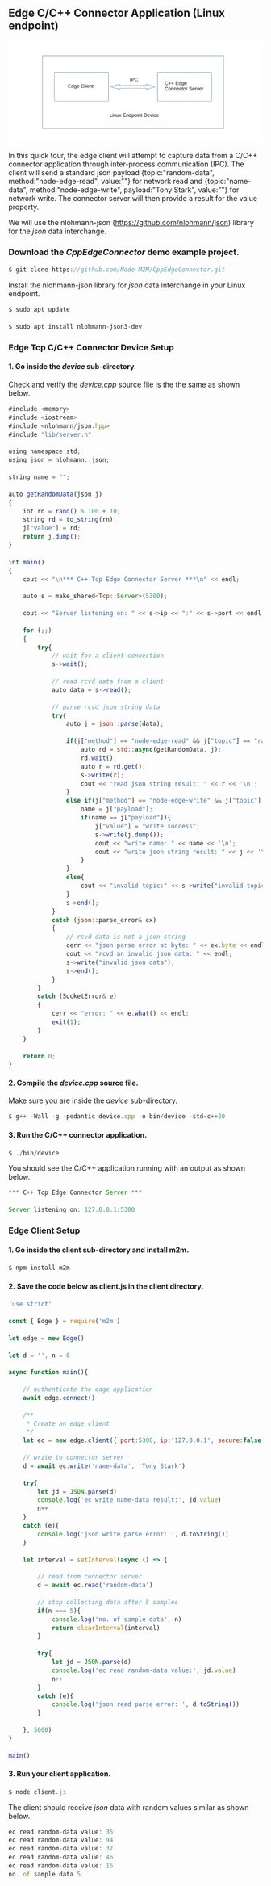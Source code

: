 
## Edge C/C++ Connector Application (Linux endpoint)
![](assets/cplusplusEdgeConnector.svg)

In this quick tour, the edge client will attempt to capture data from a C/C++ connector application through inter-process communication (IPC). 
The client will send a standard json payload {topic:"random-data", method:"node-edge-read", value:""} for network read 
and {topic:"name-data", method:"node-edge-write", payload:"Tony Stark", value:""} for network write. The connector server will then provide a result for the value property.  

We will use the nlohmann-json (https://github.com/nlohmann/json) library for the *json* data interchange.

### Download the *CppEdgeConnector* demo example project.
```js
$ git clone https://github.com/Node-M2M/CppEdgeConnector.git
```

Install the nlohmann-json library for *json* data interchange in your Linux endpoint.  
```js
$ sudo apt update

$ sudo apt install nlohmann-json3-dev
```

### Edge Tcp C/C++ Connector Device Setup

#### 1. Go inside the *device* sub-directory. 
Check and verify the *device.cpp* source file is the the same as shown below.

```js
#include <memory>
#include <iostream>
#include <nlohmann/json.hpp>
#include "lib/server.h"

using namespace std;
using json = nlohmann::json;

string name = "";

auto getRandomData(json j)
{
    int rn = rand() % 100 + 10;
    string rd = to_string(rn);
    j["value"] = rd;
    return j.dump(); 
}

int main()
{
    cout << "\n*** C++ Tcp Edge Connector Server ***\n" << endl;

    auto s = make_shared<Tcp::Server>(5300);

    cout << "Server listening on: " << s->ip << ":" << s->port << endl;

    for (;;)
    {
        try{
            // wait for a client connection
            s->wait();
          
            // read rcvd data from a client
            auto data = s->read();

            // parse rcvd json string data
            try{
                auto j = json::parse(data);

                if(j["method"] == "node-edge-read" && j["topic"] == "random-data" ){
                    auto rd = std::async(getRandomData, j);
                    rd.wait();
                    auto r = rd.get();
                    s->write(r);
                    cout << "read json string result: " << r << '\n';  
                }
                else if(j["method"] == "node-edge-write" && j["topic"] == "name-data" ){
                    name = j["payload"];
                    if(name == j["payload"]){
                        j["value"] = "write success";
                        s->write(j.dump());
                        cout << "write name: " << name << '\n';  
                        cout << "write json string result: " << j << '\n';  
                    }
                }
                else{
                    cout << "invalid topic:" << s->write("invalid topic") << endl;
                }
                s->end();
            }
            catch (json::parse_error& ex)
            {
                // rcvd data is not a json string 
                cerr << "json parse error at byte: " << ex.byte << endl;
                cout << "rcvd an invalid json data: " << endl;
                s->write("invalid json data"); 
                s->end();
            }
        }
        catch (SocketError& e)
        {
            cerr << "error: " << e.what() << endl;
            exit(1);
        }
    }
  
    return 0;
}
```

#### 2. Compile the *device.cpp* source file.

Make sure you are inside the *device* sub-directory.

```js
$ g++ -Wall -g -pedantic device.cpp -o bin/device -std=c++20
```

#### 3. Run the C/C++ connector application.

```js
$ ./bin/device
```
You should see the C/C++ application running with an output as shown below.

```js
*** C++ Tcp Edge Connector Server ***

Server listening on: 127.0.0.1:5300
```

### Edge Client Setup

#### 1. Go inside the client sub-directory and install m2m.

```js
$ npm install m2m
```

#### 2. Save the code below as client.js in the client directory.
```js
'use strict'

const { Edge } = require('m2m')  

let edge = new Edge()

let d = '', n = 0 

async function main(){

    // authenticate the edge application
    await edge.connect() 

    /**
     * Create an edge client
     */
    let ec = new edge.client({ port:5300, ip:'127.0.0.1', secure:false, restart:false }) 

    // write to connector server
    d = await ec.write('name-data', 'Tony Stark')

    try{
        let jd = JSON.parse(d)
        console.log('ec write name-data result:', jd.value)
        n++
    }
    catch (e){
        console.log('json write parse error: ', d.toString())
    }

    let interval = setInterval(async () => {

        // read from connector server
        d = await ec.read('random-data')

        // stop collecting data after 5 samples
        if(n === 5){
            console.log('no. of sample data', n)
            return clearInterval(interval)
        }     
        
        try{
            let jd = JSON.parse(d)
            console.log('ec read random-data value:', jd.value)
            n++
        }
        catch (e){
            console.log('json read parse error: ', d.toString())
        }

    }, 5000)
}

main()
```
#### 3. Run your client application.
```js
$ node client.js
```
The client should receive *json* data with random values similar as shown below.

```js
ec read random-data value: 35
ec read random-data value: 94
ec read random-data value: 37
ec read random-data value: 46
ec read random-data value: 15
no. of sample data 5
```
